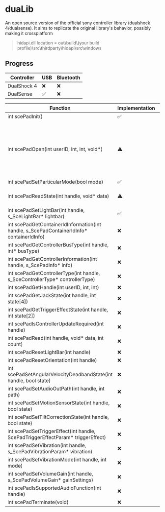# duaLib
An open source version of the official sony controller library (dualshock 4/dualsense).
It aims to replicate the original library's behavior, possibly making it crossplatform

>hidapi.dll location = out\build\\(your build profile)\src\thirdparty\hidapi\src\windows

## Progress

| Controller | USB | Bluetooth |
| -----------|-----|-----------|
| DualShock 4|❌|❌|
| DualSense  |✅|❌|

| Function                                                                                  | Implementation  | Comment  |
| -------------                                                                             | -               |------------- | 
| int scePadInit()                                                                          |✅              |
| int scePadOpen(int userID, int, int, void*)                                               |⚠️              | The handle numbers are not accurate to libScePad's. Probably not important though
| int scePadSetParticularMode(bool mode)                                                    |✅              | 
| int scePadReadState(int handle, void* data)                                               |⚠️              | Orientation data missing
| int scePadSetLightBar(int handle, s_SceLightBar* lightbar)                                |✅              |
| int scePadGetContainerIdInformation(int handle, s_ScePadContainerIdInfo* containerIdInfo) |❌              |
| int scePadGetControllerBusType(int handle, int* busType)                                  |❌              |
| int scePadGetControllerInformation(int handle, s_ScePadInfo* info)                        |❌              |
| int scePadGetControllerType(int handle, s_SceControllerType* controllerType)              |❌              |
| int scePadGetHandle(int userID, int, int)                                                 |❌              |
| int scePadGetJackState(int handle, int state[4])                                          |❌              |
| int scePadGetTriggerEffectState(int handle, int state[2])                                 |❌              |
| int scePadIsControllerUpdateRequired(int handle)                                          |❌              |
| int scePadRead(int handle, void* data, int count)                                         |❌              |
| int scePadResetLightBar(int handle)                                                       |❌              |
| int scePadResetOrientation(int handle)                                                    |❌              |
| int scePadSetAngularVelocityDeadbandState(int handle, bool state)                         |❌              |
| int scePadSetAudioOutPath(int handle, int path)                                           |❌              |
| int scePadSetMotionSensorState(int handle, bool state)                                    |❌              |
| int scePadSetTiltCorrectionState(int handle, bool state)                                  |❌              |
| int scePadSetTriggerEffect(int handle, ScePadTriggerEffectParam* triggerEffect)           |❌              |
| int scePadSetVibration(int handle, s_ScePadVibrationParam* vibration)                     |❌              |
| int scePadSetVibrationMode(int handle, int mode)                                          |❌              |
| int scePadSetVolumeGain(int handle, s_ScePadVolumeGain* gainSettings)                     |❌              |
| int scePadIsSupportedAudioFunction(int handle)                                            |❌              |
| int scePadTerminate(void)                                                                 |❌              |
